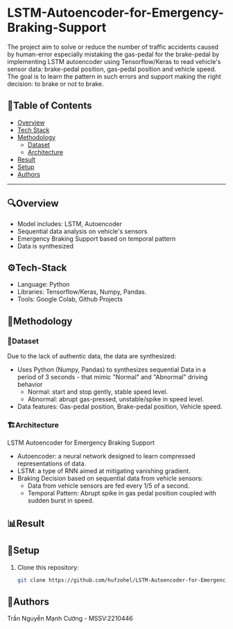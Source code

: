 # LSTM-Autoencoder-for-Emergency-Braking-Support
The project aim to solve or reduce the number of traffic accidents caused by human-error especially mistaking the gas-pedal for the brake-pedal by implementing LSTM autoencoder using Tensorflow/Keras to read vehicle's sensor data: brake-pedal position, gas-pedal position and vehicle speed. The goal is to learn the pattern in such errors and support making the right decision: to brake or not to brake.
## 📌Table of Contents
*  [Overview](🔍Overview)
*  [Tech Stack](⚙️Tech-Stack)
*  [Methodology](🧠Methodology)
   *  [Dataset](📁Dataset)
   *  [Architecture](🏗️Architecture)
*  [Result](📊Result)
*  [Setup](🚀Setup)
*  [Authors](👤Authors)
---
## 🔍Overview
* Model includes: LSTM, Autoencoder
* Sequential data analysis on vehicle's sensors
* Emergency Braking Support based on temporal pattern
* Data is synthesized
## ⚙️Tech-Stack
* Language: Python
* Libraries: Tensorflow/Keras, Numpy, Pandas.
* Tools: Google Colab, Github Projects
## 🧠Methodology
### 📁Dataset
Due to the lack of authentic data, the data are synthesized:
* Uses Python (Numpy, Pandas) to synthesizes sequential Data in a period of 3 seconds - that mimic "Normal" and "Abnormal" driving behavior
   * Normal: start and stop gently, stable speed level.
   * Abnormal: abrupt gas-pressed, unstable/spike in speed level.
* Data features: Gas-pedal position, Brake-pedal position, Vehicle speed.
### 🏗️Architecture
LSTM Autoencoder for Emergency Braking Support
* Autoencoder: a neural network designed to learn compressed representations of data.
* LSTM: a type of RNN aimed at mitigating vanishing gradient.
* Braking Decision based on sequential data from vehicle sensors:
   * Data from vehicle sensors are fed every 1/5 of a second. 
   * Temporal Pattern: Abrupt spike in gas pedal position coupled with sudden burst in speed.
## 📊Result

## 🚀Setup
1. Clone this repository:
   ```bash
   git clone https://github.com/hufzohel/LSTM-Autoencoder-for-Emergency-Braking-Support.git
   ```
## 👤Authors
Trần Nguyễn Mạnh Cường - MSSV:2210446

